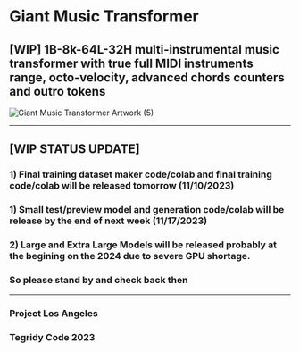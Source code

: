 # Giant Music Transformer
## [WIP] 1B-8k-64L-32H multi-instrumental music transformer with true full MIDI instruments range, octo-velocity, advanced chords counters and outro tokens

![Giant Music Transformer Artwork (5)](https://github.com/asigalov61/Giant-Music-Transformer/assets/56325539/ddbf56c6-594a-43de-925d-e115ccd8b15d)

***

## [WIP STATUS UPDATE] 

### 1) Final training dataset maker code/colab and final training code/colab will be released tomorrow (11/10/2023)
### 1) Small test/preview model and generation code/colab will be release by the end of next week (11/17/2023)
### 2) Large and Extra Large Models will be released probably at the begining on the 2024 due to severe GPU shortage. 

### So please stand by and check back then

***

### Project Los Angeles
### Tegridy Code 2023
